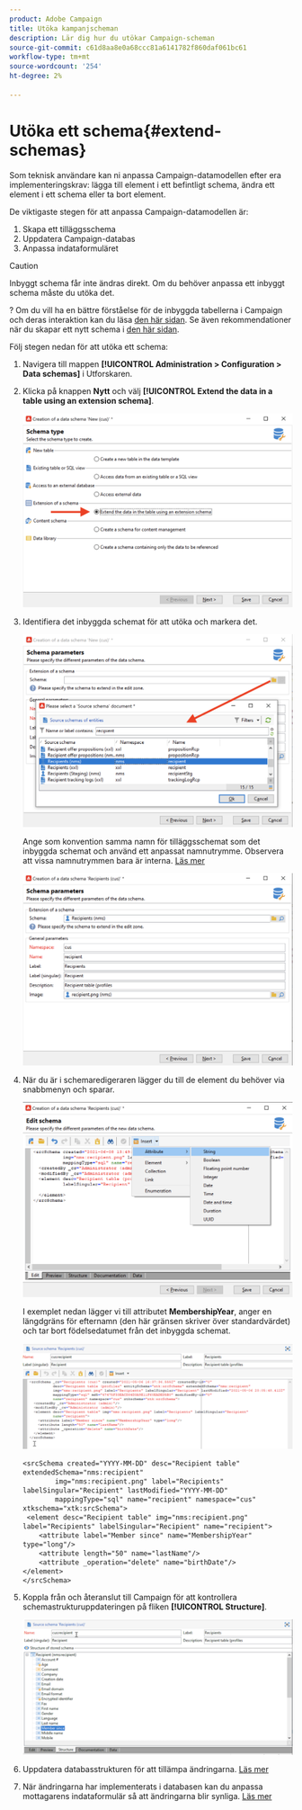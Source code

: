 ```yaml
---
product: Adobe Campaign
title: Utöka kampanjscheman
description: Lär dig hur du utökar Campaign-scheman
source-git-commit: c61d8aa8e0a68ccc81a6141782f860daf061bc61
workflow-type: tm+mt
source-wordcount: '254'
ht-degree: 2%

---
```


# Utöka ett schema{#extend-schemas}

Som teknisk användare kan ni anpassa Campaign-datamodellen efter era implementeringskrav: lägga till element i ett befintligt schema, ändra ett element i ett schema eller ta bort element.

De viktigaste stegen för att anpassa Campaign-datamodellen är:

1. Skapa ett tilläggsschema
1. Uppdatera Campaign-databas
1. Anpassa indataformuläret

>[!CAUTION]
>Inbyggt schema får inte ändras direkt. Om du behöver anpassa ett inbyggt schema måste du utöka det.

? Om du vill ha en bättre förståelse för de inbyggda tabellerna i Campaign och deras interaktion kan du läsa [den här sidan](datamodel.md). Se även rekommendationer när du skapar ett nytt schema i [den här sidan](create-schema.md).

Följ stegen nedan för att utöka ett schema:

1. Navigera till mappen **[!UICONTROL Administration > Configuration > Data schemas]** i Utforskaren.
1. Klicka på knappen **Nytt** och välj **[!UICONTROL Extend the data in a table using an extension schema]**.

   ![](assets/extend-schema-option.png)

1. Identifiera det inbyggda schemat för att utöka och markera det.

   ![](assets/extend-schema-select.png)

   Ange som konvention samma namn för tilläggsschemat som det inbyggda schemat och använd ett anpassat namnutrymme.  Observera att vissa namnutrymmen bara är interna. [Läs mer](schemas.md#reserved-namespaces)

   ![](assets/extend-schema-validate.png)

1. När du är i schemaredigeraren lägger du till de element du behöver via snabbmenyn och sparar.

   ![](assets/extend-schema-edit.png)

   I exemplet nedan lägger vi till attributet **MembershipYear**, anger en längdgräns för efternamn (den här gränsen skriver över standardvärdet) och tar bort födelsedatumet från det inbyggda schemat.

   ![](assets/extend-schema-sample.png)

   ```
   <srcSchema created="YYYY-MM-DD" desc="Recipient table" extendedSchema="nms:recipient"
           img="nms:recipient.png" label="Recipients" labelSingular="Recipient" lastModified="YYYY-MM-DD"
           mappingType="sql" name="recipient" namespace="cus" xtkschema="xtk:srcSchema">
    <element desc="Recipient table" img="nms:recipient.png" label="Recipients" labelSingular="Recipient" name="recipient">
       <attribute label="Member since" name="MembershipYear" type="long"/>
       <attribute length="50" name="lastName"/>
       <attribute _operation="delete" name="birthDate"/>
   </element>
   </srcSchema>
   ```

1. Koppla från och återanslut till Campaign för att kontrollera schemastrukturuppdateringen på fliken **[!UICONTROL Structure]**.

   ![](assets/extend-schema-structure.png)

1. Uppdatera databasstrukturen för att tillämpa ändringarna. [Läs mer](update-database-structure.md)

1. När ändringarna har implementerats i databasen kan du anpassa mottagarens indataformulär så att ändringarna blir synliga. [Läs mer](forms.md)
